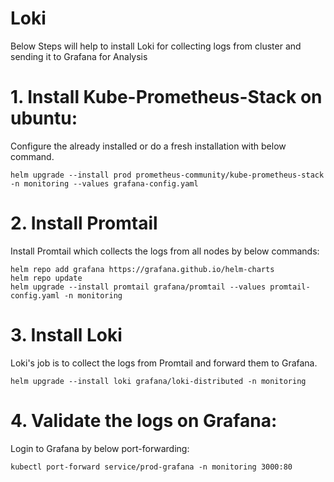 # Loki

Below Steps will help to install Loki for collecting logs from cluster and sending it to Grafana for Analysis

# 1. Install Kube-Prometheus-Stack on ubuntu:

Configure the already installed or do a fresh installation with below command.

    helm upgrade --install prod prometheus-community/kube-prometheus-stack -n monitoring --values grafana-config.yaml

# 2. Install Promtail

Install Promtail which collects the logs from all nodes by below commands:

    helm repo add grafana https://grafana.github.io/helm-charts
    helm repo update
    helm upgrade --install promtail grafana/promtail --values promtail-config.yaml -n monitoring

# 3. Install Loki

Loki's job is to collect the logs from Promtail and forward them to Grafana.

    helm upgrade --install loki grafana/loki-distributed -n monitoring

# 4. Validate the logs on Grafana:

Login to Grafana by below port-forwarding:

    kubectl port-forward service/prod-grafana -n monitoring 3000:80
